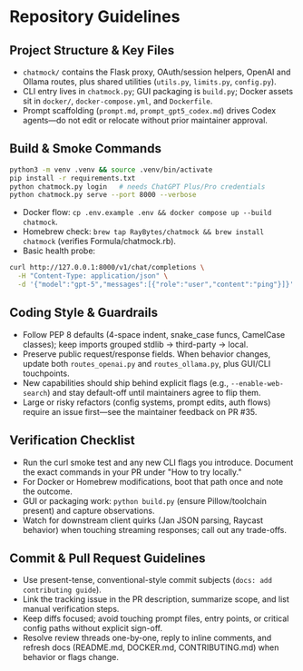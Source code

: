 # Repository Guidelines

## Project Structure & Key Files
- `chatmock/` contains the Flask proxy, OAuth/session helpers, OpenAI and Ollama routes, plus shared utilities (`utils.py`, `limits.py`, `config.py`).
- CLI entry lives in `chatmock.py`; GUI packaging is `build.py`; Docker assets sit in `docker/`, `docker-compose.yml`, and `Dockerfile`.
- Prompt scaffolding (`prompt.md`, `prompt_gpt5_codex.md`) drives Codex agents—do not edit or relocate without prior maintainer approval.

## Build & Smoke Commands
```bash
python3 -m venv .venv && source .venv/bin/activate
pip install -r requirements.txt
python chatmock.py login   # needs ChatGPT Plus/Pro credentials
python chatmock.py serve --port 8000 --verbose
```
- Docker flow: `cp .env.example .env && docker compose up --build chatmock`.
- Homebrew check: `brew tap RayBytes/chatmock && brew install chatmock` (verifies Formula/chatmock.rb).
- Basic health probe:
```bash
curl http://127.0.0.1:8000/v1/chat/completions \
  -H "Content-Type: application/json" \
  -d '{"model":"gpt-5","messages":[{"role":"user","content":"ping"}]}'
```

## Coding Style & Guardrails
- Follow PEP 8 defaults (4-space indent, snake_case funcs, CamelCase classes); keep imports grouped stdlib → third-party → local.
- Preserve public request/response fields. When behavior changes, update both `routes_openai.py` and `routes_ollama.py`, plus GUI/CLI touchpoints.
- New capabilities should ship behind explicit flags (e.g., `--enable-web-search`) and stay default-off until maintainers agree to flip them.
- Large or risky refactors (config systems, prompt edits, auth flows) require an issue first—see the maintainer feedback on PR #35.

## Verification Checklist
- Run the curl smoke test and any new CLI flags you introduce. Document the exact commands in your PR under "How to try locally."
- For Docker or Homebrew modifications, boot that path once and note the outcome.
- GUI or packaging work: `python build.py` (ensure Pillow/toolchain present) and capture observations.
- Watch for downstream client quirks (Jan JSON parsing, Raycast behavior) when touching streaming responses; call out any trade-offs.

## Commit & Pull Request Guidelines
- Use present-tense, conventional-style commit subjects (`docs: add contributing guide`).
- Link the tracking issue in the PR description, summarize scope, and list manual verification steps.
- Keep diffs focused; avoid touching prompt files, entry points, or critical config paths without explicit sign-off.
- Resolve review threads one-by-one, reply to inline comments, and refresh docs (README.md, DOCKER.md, CONTRIBUTING.md) when behavior or flags change.
